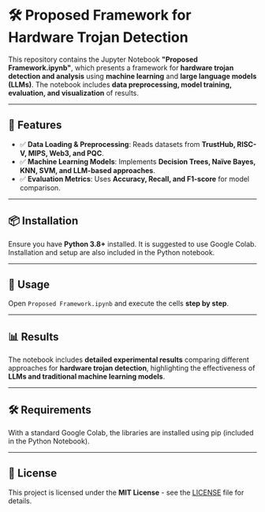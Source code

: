 # 🛠 Proposed Framework for Hardware Trojan Detection

This repository contains the Jupyter Notebook **"Proposed Framework.ipynb"**, which presents a framework for **hardware trojan detection and analysis** using **machine learning** and **large language models (LLMs)**. The notebook includes **data preprocessing, model training, evaluation, and visualization** of results.

---

## 📌 Features
- ✅ **Data Loading & Preprocessing**: Reads datasets from **TrustHub, RISC-V, MIPS, Web3, and PQC**.  
- ✅ **Machine Learning Models**: Implements **Decision Trees, Naïve Bayes, KNN, SVM, and LLM-based approaches**.  
- ✅ **Evaluation Metrics**: Uses **Accuracy, Recall, and F1-score** for model comparison.  

---

## 📦 Installation
Ensure you have **Python 3.8+** installed. It is suggested to use Google Colab.
Installation and setup are also included in the Python notebook.

---

## 🚀 Usage
Open `Proposed Framework.ipynb` and execute the cells **step by step**.

---

## 📊 Results
The notebook includes **detailed experimental results** comparing different approaches for **hardware trojan detection**, highlighting the effectiveness of **LLMs and traditional machine learning models**.

---

## 🛠 Requirements
With a standard Google Colab, the libraries are installed using pip (included in the Python Notebook).

---

## 📜 License
This project is licensed under the **MIT License** - see the [LICENSE](LICENSE) file for details.
